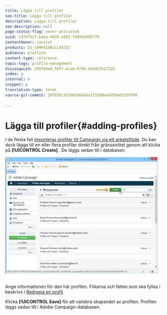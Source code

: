 ```yaml
---
title: Lägga till profiler
seo-title: Lägga till profiler
description: Lägga till profiler
seo-description: null
page-status-flag: never-activated
uuid: c37d7bc7-b4aa-4d29-a592-7d484d995779
contentOwner: sauviat
products: SG_CAMPAIGN/CLASSIC
audience: platform
content-type: reference
topic-tags: profile-management
discoiquuid: 299f84e6-f6ff-4ca0-9799-b56d57e1752b
index: y
internal: n
snippet: y
translation-type: tm+mt
source-git-commit: 20f835c357d016643ea1f3209ee4dfb6d3239f90

---
```



# Lägga till profiler{#adding-profiles}

I de flesta fall [importeras profiler till Campaign via ett arbetsflöde](../../workflow/using/importing-data.md). Du kan dock lägga till en eller flera profiler direkt från gränssnittet genom att klicka på **[!UICONTROL Create]** . De läggs sedan till i databasen.

![](assets/s_ncs_user_profile_add.png)

Ange informationen för den här profilen. Flikarna och fälten som ska fyllas i beskrivs i [Redigera en profil](../../platform/using/editing-a-profile.md).

Klicka **[!UICONTROL Save]** för att validera skapandet av profilen. Profilen läggs sedan till i Adobe Campaign-databasen.
